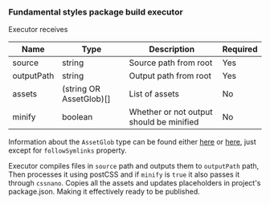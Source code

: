 ### Fundamental styles package build executor

Executor receives

| Name       | Type                    | Description                             | Required |
|------------|-------------------------|-----------------------------------------|----------|
| source     | string                  | Source path from root                   | Yes      |
| outputPath | string                  | Output path from root                   | Yes      |
| assets     | (string OR AssetGlob)[] | List of assets                           | No       |
| minify     | boolean                 | Whether or not output should be minified | No       |

Information about the `AssetGlob` type can be found either [here](https://nx.dev/packages/js/executors/tsc?ref=root/properties/assets/items/oneOf/0)
or [here](https://angular.io/guide/workspace-config#asset-config), just except for `followSymlinks` property.

Executor compiles files in `source` path and outputs them to `outputPath` path, Then processes it using postCSS and if
`minify` is `true` it also passes it through `cssnano`. Copies all the assets and updates placeholders in project's package.json.
Making it effectively ready to be published.
